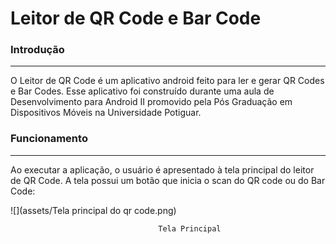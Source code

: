 # Leitor de QR Code e Bar Code

### Introdução

---

O Leitor de QR Code é um aplicativo android feito para ler  e gerar QR Codes e Bar Codes. Esse aplicativo foi construído durante uma aula de Desenvolvimento para Android II promovido pela Pós Graduação em Dispositivos Móveis na Universidade Potiguar.

### Funcionamento

---

Ao executar a aplicação, o usuário é apresentado à tela principal do leitor de QR Code. A tela possui um botão que inicia o scan do QR code ou do Bar Code:

![](assets/Tela principal do qr code.png)

                                     Tela Principal



